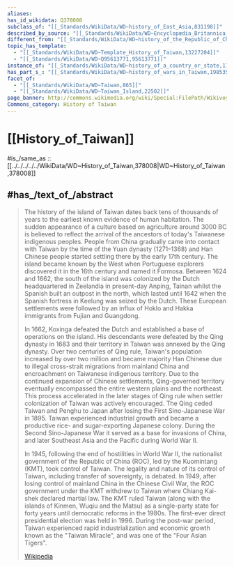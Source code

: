 ```yaml
---
aliases:
has_id_wikidata: Q378008
subclass_of: "[[_Standards/WikiData/WD~history_of_East_Asia,831198]]"
described_by_source: "[[_Standards/WikiData/WD~Encyclopædia_Britannica_11th_edition,867541]]"
different_from: "[[_Standards/WikiData/WD~history_of_the_Republic_of_China,1151968]]"
topic_has_template:
  - "[[_Standards/WikiData/WD~Template_History_of_Taiwan,13227204]]"
  - "[[_Standards/WikiData/WD~Q95613771,95613771]]"
instance_of: "[[_Standards/WikiData/WD~history_of_a_country_or_state,17544377]]"
has_part_s_: "[[_Standards/WikiData/WD~history_of_wars_in_Taiwan,19853555]]"
facet_of:
  - "[[_Standards/WikiData/WD~Taiwan,865]]"
  - "[[_Standards/WikiData/WD~Taiwan_Island,22502]]"
page_banner: http://commons.wikimedia.org/wiki/Special:FilePath/Wikivoyage%20Banner%20of%20Taiwan%20History.jpg
Commons_category: History of Taiwan
---
```


# [[History_of_Taiwan]] 

#is_/same_as :: [[../../../../../WikiData/WD~History_of_Taiwan,378008|WD~History_of_Taiwan,378008]] 

## #has_/text_of_/abstract 

> The history of the island of Taiwan dates back tens of thousands of years to the earliest known evidence of human habitation. The sudden appearance of a culture based on agriculture around 3000 BC is believed to reflect the arrival of the ancestors of today's Taiwanese indigenous peoples. People from China gradually came into contact with Taiwan by the time of the Yuan dynasty (1271–1368) and Han Chinese people started settling there by the early 17th century. The island became known by the West when Portuguese explorers discovered it in the 16th century and named it Formosa. Between 1624 and 1662, the south of the island was colonized by the Dutch headquartered in Zeelandia in present-day Anping, Tainan whilst the Spanish built an outpost in the north, which lasted until 1642 when the Spanish fortress in Keelung was seized by the Dutch. These European settlements were followed by an influx of Hoklo and Hakka immigrants from Fujian and Guangdong.
>
> In 1662, Koxinga defeated the Dutch and established a base of operations on the island. His descendants were defeated by the Qing dynasty in 1683 and their territory in Taiwan was annexed by the Qing dynasty. Over two centuries of Qing rule, Taiwan's population increased by over two million and became majority Han Chinese due to illegal cross-strait migrations from mainland China and encroachment on Taiwanese indigenous territory. Due to the continued expansion of Chinese settlements, Qing-governed territory eventually encompassed the entire western plains and the northeast. This process accelerated in the later stages of Qing rule when settler colonization of Taiwan was actively encouraged. The Qing ceded Taiwan and Penghu to Japan after losing the First Sino-Japanese War in 1895. Taiwan experienced industrial growth and became a productive rice- and sugar-exporting Japanese colony. During the Second Sino-Japanese War it served as a base for invasions of China, and later Southeast Asia and the Pacific during World War II.
>
> In 1945, following the end of hostilities in World War II, the nationalist government of the Republic of China (ROC), led by the Kuomintang (KMT), took control of Taiwan. The legality and nature of its control of Taiwan, including transfer of sovereignty, is debated. In 1949, after losing control of mainland China in the Chinese Civil War, the ROC government under the KMT withdrew to Taiwan where Chiang Kai-shek declared martial law. The KMT ruled Taiwan (along with the islands of Kinmen, Wuqiu and the Matsu) as a single-party state for forty years until democratic reforms in the 1980s. The first-ever direct presidential election was held in 1996. During the post-war period, Taiwan experienced rapid industrialization and economic growth known as the "Taiwan Miracle", and was one of the "Four Asian Tigers".
>
> [Wikipedia](https://en.wikipedia.org/wiki/History%20of%20Taiwan) 

